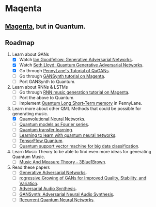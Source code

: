 # Maqenta

## [Magenta](https://github.com/magenta/magenta), but in Quantum.

## Roadmap
1. Learn about GANs
   * [x] Watch [Ian Goodfellow: Generative Adversarial Networks](https://www.youtube.com/watch?v=HGYYEUSm-0Q). 
   * [x] Watch [Seth Lloyd: Quantum Generative Adversarial Networks](https://www.youtube.com/watch?v=5nfN8xT3Z8g).
   * [x] Go through [PennyLane's Tutorial of QuGANs](https://pennylane.ai/qml/demos/tutorial_QGAN.html).
   * [ ] Go through [GANSynth tutorial on Magenta](https://magenta.tensorflow.org/gansynth).
   * [ ] Port GANSynth to Quantum.
2. Learn about RNNs & LSTMs 
   * [ ] Go through [RNN music generation tutorial on Magenta](https://magenta.tensorflow.org/2016/06/10/recurrent-neural-network-generation-tutorial).
   * [ ] Port the above to Quantum.
   * [ ] Implement [Quantum Long Short-Term memory](https://arxiv.org/abs/2009.01783) in PennyLane.

3. Learn more about other QML Methods that could be possible for generating music.
   * [x] [Quanvolutional Neural Networks](https://pennylane.ai/qml/demos/tutorial_quanvolution.html).
   * [ ] [Quantum models as Fourier series](https://pennylane.ai/qml/demos/tutorial_expressivity_fourier_series.html).
   * [ ] [Quantum transfer learning](https://pennylane.ai/qml/demos/tutorial_quantum_transfer_learning.html).
   * [ ] [Learning to learn with quantum neural networks](https://pennylane.ai/qml/demos/learning2learn.html).
   * [ ] [TensorFlow Quantum](https://www.tensorflow.org/quantum/overview).
   * [ ] [Quantum support vector machine for big data classification](https://arxiv.org/abs/1307.0471).
 
4. Learn Music Theory to be able to find even more ideas for generating Quantum Music.
    * [ ] [Music And Measure Theory - 3Blue1Brown](https://www.youtube.com/watch?v=cyW5z-M2yzw).
    
 5. Read these papers
    * [ ] [Generative Adversarial Networks](https://arxiv.org/abs/1406.2661).
    * [ ] [rogressive Growing of GANs for Improved Quality, Stability, and Variation](https://arxiv.org/abs/1710.10196).
    * [ ] [Adversarial Audio Synthesis](https://arxiv.org/abs/1802.04208).
    * [ ] [GANSynth: Adversarial Neural Audio Synthesis](https://arxiv.org/abs/1902.08710).
    * [ ] [Recurrent Quantum Neural Networks](https://arxiv.org/abs/2006.14619).
